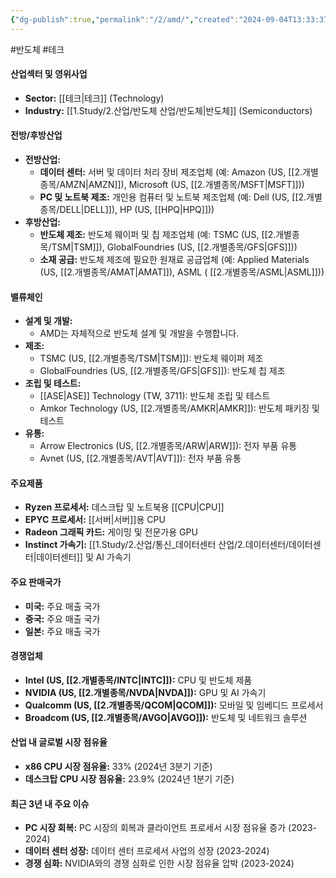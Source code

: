 ```yaml
---
{"dg-publish":true,"permalink":"/2/amd/","created":"2024-09-04T13:33:37.310+09:00","updated":"2025-06-03T20:05:57.609+09:00"}
---
```


#반도체 #테크 

#### 산업섹터 및 영위사업

- **Sector:** [[테크\|테크]] (Technology)
- **Industry:** [[1.Study/2.산업/반도체 산업/반도체\|반도체]] (Semiconductors)

#### 전방/후방산업

- **전방산업:**
    - **데이터 센터:** 서버 및 데이터 처리 장비 제조업체 (예: Amazon (US, [[2.개별종목/AMZN\|AMZN]]), Microsoft (US, [[2.개별종목/MSFT\|MSFT]]))
    - **PC 및 노트북 제조:** 개인용 컴퓨터 및 노트북 제조업체 (예: Dell (US, [[2.개별종목/DELL\|DELL]]), HP (US, [[HPQ\|HPQ]]))
- **후방산업:**
    - **반도체 제조:** 반도체 웨이퍼 및 칩 제조업체 (예: TSMC (US, [[2.개별종목/TSM\|TSM]]), GlobalFoundries (US, [[2.개별종목/GFS\|GFS]]))
    - **소재 공급:** 반도체 제조에 필요한 원재료 공급업체 (예: Applied Materials (US, [[2.개별종목/AMAT\|AMAT]]), ASML ( [[2.개별종목/ASML\|ASML]]))

#### 밸류체인

- **설계 및 개발:**
    - AMD는 자체적으로 반도체 설계 및 개발을 수행합니다.
- **제조:**
    - TSMC (US, [[2.개별종목/TSM\|TSM]]): 반도체 웨이퍼 제조
    - GlobalFoundries (US, [[2.개별종목/GFS\|GFS]]): 반도체 칩 제조
- **조립 및 테스트:**
    - [[ASE\|ASE]] Technology (TW, 3711): 반도체 조립 및 테스트
    - Amkor Technology (US, [[2.개별종목/AMKR\|AMKR]]): 반도체 패키징 및 테스트
- **유통:**
    - Arrow Electronics (US, [[2.개별종목/ARW\|ARW]]): 전자 부품 유통
    - Avnet (US, [[2.개별종목/AVT\|AVT]]): 전자 부품 유통

#### 주요제품

- **Ryzen 프로세서:** 데스크탑 및 노트북용 [[CPU\|CPU]]
- **EPYC 프로세서:** [[서버\|서버]]용 CPU
- **Radeon 그래픽 카드:** 게이밍 및 전문가용 GPU
- **Instinct 가속기:** [[1.Study/2.산업/통신_데이터센터 산업/2.데이터센터/데이터센터\|데이터센터]] 및 AI 가속기

#### 주요 판매국가

- **미국:** 주요 매출 국가
- **중국:** 주요 매출 국가
- **일본:** 주요 매출 국가

#### 경쟁업체

- **Intel (US, [[2.개별종목/INTC\|INTC]]):** CPU 및 반도체 제품
- **NVIDIA (US, [[2.개별종목/NVDA\|NVDA]]):** GPU 및 AI 가속기
- **Qualcomm (US, [[2.개별종목/QCOM\|QCOM]]):** 모바일 및 임베디드 프로세서
- **Broadcom (US, [[2.개별종목/AVGO\|AVGO]]):** 반도체 및 네트워크 솔루션

#### 산업 내 글로벌 시장 점유율

- **x86 CPU 시장 점유율:** 33% (2024년 3분기 기준)
- **데스크탑 CPU 시장 점유율:** 23.9% (2024년 1분기 기준)

#### 최근 3년 내 주요 이슈

- **PC 시장 회복:** PC 시장의 회복과 클라이언트 프로세서 시장 점유율 증가 (2023-2024)
- **데이터 센터 성장:** 데이터 센터 프로세서 사업의 성장 (2023-2024)
- **경쟁 심화:** NVIDIA와의 경쟁 심화로 인한 시장 점유율 압박 (2023-2024)